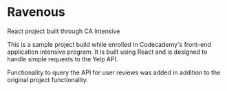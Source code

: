# Ravenous
React project built through CA Intensive

This is a sample project build while enrolled in Codecademy's front-end application intensive program. 
It is built using React and is designed to handle simple requests to the Yelp API.

Functionality to query the API for user reviews was added in addition to the original project functionality.
